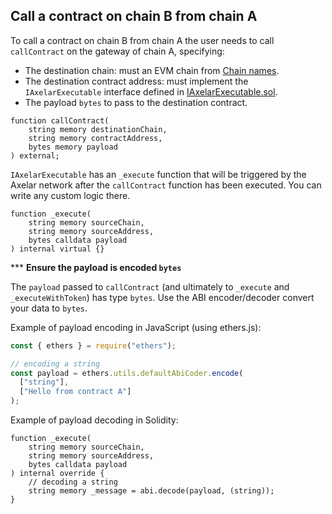 ## Call a contract on chain B from chain A

To call a contract on chain B from chain A the user needs to call `callContract` on the gateway of chain A, specifying:

- The destination chain: must an EVM chain from [Chain names](chain-names).
- The destination contract address: must implement the `IAxelarExecutable` interface defined in [IAxelarExecutable.sol](https://github.com/axelarnetwork/axelar-cgp-solidity/blob/main/contracts/interfaces/IAxelarExecutable.sol).
- The payload `bytes` to pass to the destination contract.

```solidity
function callContract(
    string memory destinationChain,
    string memory contractAddress,
    bytes memory payload
) external;
```

`IAxelarExecutable` has an `_execute` function that will be triggered by the Axelar network after the `callContract` function has been executed. You can write any custom logic there.

```solidity
function _execute(
    string memory sourceChain,
    string memory sourceAddress,
    bytes calldata payload
) internal virtual {}
```

*** __Ensure the payload is encoded `bytes`__

The `payload` passed to `callContract` (and ultimately to `_execute` and `_executeWithToken`) has type `bytes`. Use the ABI encoder/decoder convert your data to `bytes`.

Example of payload encoding in JavaScript (using ethers.js):

```jsx
const { ethers } = require("ethers");

// encoding a string
const payload = ethers.utils.defaultAbiCoder.encode(
  ["string"],
  ["Hello from contract A"]
);
```

Example of payload decoding in Solidity:

```solidity
function _execute(
    string memory sourceChain,
    string memory sourceAddress,
    bytes calldata payload
) internal override {
    // decoding a string
    string memory _message = abi.decode(payload, (string));
}
```
